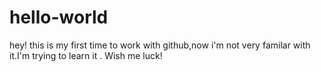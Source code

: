 # hello-world
hey! this is my first time to work with github,now i'm not very familar with it.I'm trying to learn it .
Wish me luck!
